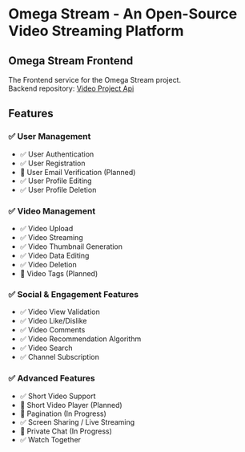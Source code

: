 # Omega Stream - An Open-Source Video Streaming Platform

## Omega Stream Frontend

The Frontend service for the Omega Stream project.  
Backend repository: [Video Project Api](https://github.com/Moldovan-Milan/Video-Project-Api)

## Features

### ✅ User Management
- ✅ User Authentication
- ✅ User Registration
- 📝 User Email Verification (Planned)
- ✅ User Profile Editing
- ✅ User Profile Deletion

### ✅ Video Management
- ✅ Video Upload
- ✅ Video Streaming
- ✅ Video Thumbnail Generation
- ✅ Video Data Editing
- ✅ Video Deletion
- 📝 Video Tags (Planned)

### ✅ Social & Engagement Features
- ✅ Video View Validation
- ✅ Video Like/Dislike
- ✅ Video Comments
- ✅ Video Recommendation Algorithm
- ✅ Video Search
- ✅ Channel Subscription

### ✅ Advanced Features
- ✅ Short Video Support
- 📝 Short Video Player (Planned)
- 🚧 Pagination (In Progress)
- ✅ Screen Sharing / Live Streaming
- 🚧 Private Chat (In Progress)
- ✅ Watch Together
